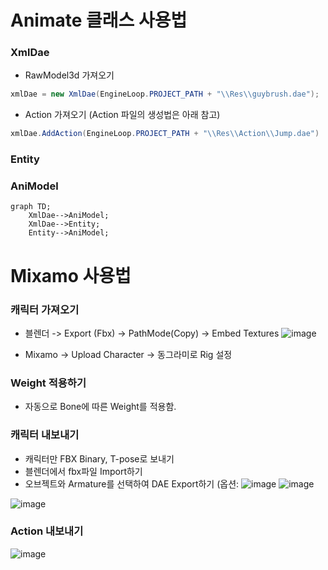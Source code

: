 # Animate 클래스 사용법
### XmlDae 
  - RawModel3d 가져오기
```c#
xmlDae = new XmlDae(EngineLoop.PROJECT_PATH + "\\Res\\guybrush.dae");
```
  - Action 가져오기 (Action 파일의 생성법은 아래 참고)
```c#
xmlDae.AddAction(EngineLoop.PROJECT_PATH + "\\Res\\Action\\Jump.dae")
```


### Entity

### AniModel
```mermaid
graph TD;
    XmlDae-->AniModel;
    XmlDae-->Entity;
    Entity-->AniModel;
```

# Mixamo 사용법
### 캐릭터 가져오기
* 블렌더 -> Export (Fbx) -> PathMode(Copy) -> Embed Textures
 ![image](https://github.com/mekjh12/RiggedModel/assets/122244587/e888029e-030c-47fd-b388-608b4438bed3)

* Mixamo -> Upload Character -> 동그라미로 Rig 설정

### Weight 적용하기
* 자동으로 Bone에 따른 Weight를 적용함.
   
### 캐릭터 내보내기
* 캐릭터만 FBX Binary, T-pose로 보내기
* 블렌더에서 fbx파일 Import하기
* 오브젝트와 Armature를 선택하여 DAE Export하기 (옵션:
![image](https://github.com/mekjh12/RiggedModel/assets/122244587/7460125f-fa28-4da9-ba2e-1f0a8c93b548)
![image](https://github.com/mekjh12/RiggedModel/assets/122244587/6d3a40dd-4a7e-412a-98b2-8f3f5ef35937)

![image](https://github.com/mekjh12/RiggedModel/assets/122244587/dbe7901b-fba0-4a72-9d19-cb1293aa3bb3)


### Action 내보내기

![image](https://github.com/mekjh12/RiggedModel/assets/122244587/28e7875f-29a4-4bc0-974b-9edbbb6e68bd)



